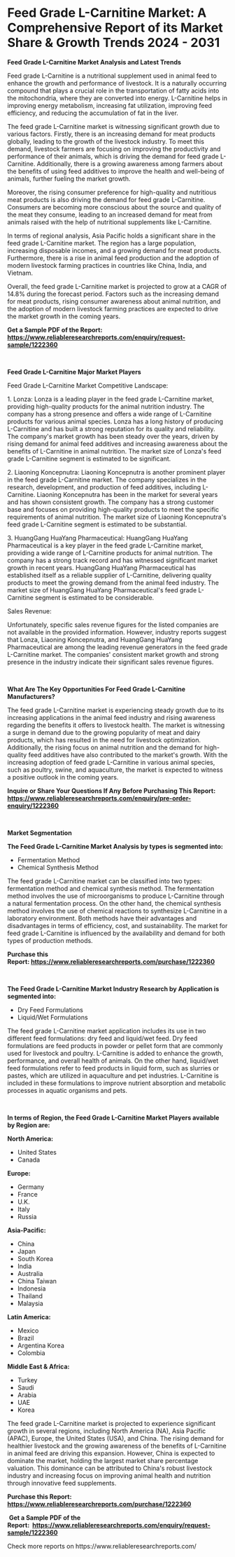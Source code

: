 <p><h1>Feed Grade L-Carnitine Market: A Comprehensive Report of its Market Share & Growth Trends 2024 - 2031</h1></p><p><strong>Feed Grade L-Carnitine Market Analysis and Latest Trends</strong></p>
<p><p>Feed grade L-Carnitine is a nutritional supplement used in animal feed to enhance the growth and performance of livestock. It is a naturally occurring compound that plays a crucial role in the transportation of fatty acids into the mitochondria, where they are converted into energy. L-Carnitine helps in improving energy metabolism, increasing fat utilization, improving feed efficiency, and reducing the accumulation of fat in the liver.</p><p>The feed grade L-Carnitine market is witnessing significant growth due to various factors. Firstly, there is an increasing demand for meat products globally, leading to the growth of the livestock industry. To meet this demand, livestock farmers are focusing on improving the productivity and performance of their animals, which is driving the demand for feed grade L-Carnitine. Additionally, there is a growing awareness among farmers about the benefits of using feed additives to improve the health and well-being of animals, further fueling the market growth.</p><p>Moreover, the rising consumer preference for high-quality and nutritious meat products is also driving the demand for feed grade L-Carnitine. Consumers are becoming more conscious about the source and quality of the meat they consume, leading to an increased demand for meat from animals raised with the help of nutritional supplements like L-Carnitine.</p><p>In terms of regional analysis, Asia Pacific holds a significant share in the feed grade L-Carnitine market. The region has a large population, increasing disposable incomes, and a growing demand for meat products. Furthermore, there is a rise in animal feed production and the adoption of modern livestock farming practices in countries like China, India, and Vietnam.</p><p>Overall, the feed grade L-Carnitine market is projected to grow at a CAGR of 14.8% during the forecast period. Factors such as the increasing demand for meat products, rising consumer awareness about animal nutrition, and the adoption of modern livestock farming practices are expected to drive the market growth in the coming years.</p></p>
<p><strong>Get a Sample PDF of the Report:&nbsp; <a href="https://www.reliableresearchreports.com/enquiry/request-sample/1222360">https://www.reliableresearchreports.com/enquiry/request-sample/1222360</a></strong></p>
<p>&nbsp;</p>
<p><strong>Feed Grade L-Carnitine Major Market Players</strong></p>
<p><p>Feed Grade L-Carnitine Market Competitive Landscape:</p><p>1. Lonza: Lonza is a leading player in the feed grade L-Carnitine market, providing high-quality products for the animal nutrition industry. The company has a strong presence and offers a wide range of L-Carnitine products for various animal species. Lonza has a long history of producing L-Carnitine and has built a strong reputation for its quality and reliability. The company's market growth has been steady over the years, driven by rising demand for animal feed additives and increasing awareness about the benefits of L-Carnitine in animal nutrition. The market size of Lonza's feed grade L-Carnitine segment is estimated to be significant.</p><p>2. Liaoning Koncepnutra: Liaoning Koncepnutra is another prominent player in the feed grade L-Carnitine market. The company specializes in the research, development, and production of feed additives, including L-Carnitine. Liaoning Koncepnutra has been in the market for several years and has shown consistent growth. The company has a strong customer base and focuses on providing high-quality products to meet the specific requirements of animal nutrition. The market size of Liaoning Koncepnutra's feed grade L-Carnitine segment is estimated to be substantial.</p><p>3. HuangGang HuaYang Pharmaceutical: HuangGang HuaYang Pharmaceutical is a key player in the feed grade L-Carnitine market, providing a wide range of L-Carnitine products for animal nutrition. The company has a strong track record and has witnessed significant market growth in recent years. HuangGang HuaYang Pharmaceutical has established itself as a reliable supplier of L-Carnitine, delivering quality products to meet the growing demand from the animal feed industry. The market size of HuangGang HuaYang Pharmaceutical's feed grade L-Carnitine segment is estimated to be considerable.</p><p>Sales Revenue:</p><p>Unfortunately, specific sales revenue figures for the listed companies are not available in the provided information. However, industry reports suggest that Lonza, Liaoning Koncepnutra, and HuangGang HuaYang Pharmaceutical are among the leading revenue generators in the feed grade L-Carnitine market. The companies' consistent market growth and strong presence in the industry indicate their significant sales revenue figures.</p></p>
<p>&nbsp;</p>
<p><strong>What Are The Key Opportunities For Feed Grade L-Carnitine Manufacturers?</strong></p>
<p><p>The feed grade L-Carnitine market is experiencing steady growth due to its increasing applications in the animal feed industry and rising awareness regarding the benefits it offers to livestock health. The market is witnessing a surge in demand due to the growing popularity of meat and dairy products, which has resulted in the need for livestock optimization. Additionally, the rising focus on animal nutrition and the demand for high-quality feed additives have also contributed to the market's growth. With the increasing adoption of feed grade L-Carnitine in various animal species, such as poultry, swine, and aquaculture, the market is expected to witness a positive outlook in the coming years.</p></p>
<p><strong>Inquire or Share Your Questions If Any Before Purchasing This Report: <a href="https://www.reliableresearchreports.com/enquiry/pre-order-enquiry/1222360">https://www.reliableresearchreports.com/enquiry/pre-order-enquiry/1222360</a></strong></p>
<p>&nbsp;</p>
<p><strong>Market Segmentation</strong></p>
<p><strong>The Feed Grade L-Carnitine Market Analysis by types is segmented into:</strong></p>
<p><ul><li>Fermentation Method</li><li>Chemical Synthesis Method</li></ul></p>
<p><p>The feed grade L-Carnitine market can be classified into two types: fermentation method and chemical synthesis method. The fermentation method involves the use of microorganisms to produce L-Carnitine through a natural fermentation process. On the other hand, the chemical synthesis method involves the use of chemical reactions to synthesize L-Carnitine in a laboratory environment. Both methods have their advantages and disadvantages in terms of efficiency, cost, and sustainability. The market for feed grade L-Carnitine is influenced by the availability and demand for both types of production methods.</p></p>
<p><strong>Purchase this Report:&nbsp;<a href="https://www.reliableresearchreports.com/purchase/1222360">https://www.reliableresearchreports.com/purchase/1222360</a></strong></p>
<p>&nbsp;</p>
<p><strong>The Feed Grade L-Carnitine Market Industry Research by Application is segmented into:</strong></p>
<p><ul><li>Dry Feed Formulations</li><li>Liquid/Wet Formulations</li></ul></p>
<p><p>The feed grade L-Carnitine market application includes its use in two different feed formulations: dry feed and liquid/wet feed. Dry feed formulations are feed products in powder or pellet form that are commonly used for livestock and poultry. L-Carnitine is added to enhance the growth, performance, and overall health of animals. On the other hand, liquid/wet feed formulations refer to feed products in liquid form, such as slurries or pastes, which are utilized in aquaculture and pet industries. L-Carnitine is included in these formulations to improve nutrient absorption and metabolic processes in aquatic organisms and pets.</p></p>
<p>&nbsp;</p>
<p><strong>In terms of Region, the Feed Grade L-Carnitine Market Players available by Region are:</strong></p>
<p>
    <p> <strong> North America: </strong>
        <ul>
            <li>United States</li>
            <li>Canada</li>
        </ul>
        </p> 
    <p> <strong> Europe: </strong>
        <ul>
            <li>Germany</li>
            <li>France</li>
            <li>U.K.</li>
            <li>Italy</li>
            <li>Russia</li>
        </ul>
        </p> 
    <p> <strong> Asia-Pacific: </strong>
        <ul>
            <li>China</li>
            <li>Japan</li>
            <li>South Korea</li>
            <li>India</li>
            <li>Australia</li>
            <li>China Taiwan</li>
            <li>Indonesia</li>
            <li>Thailand</li>
            <li>Malaysia</li>
        </ul>
        </p> 
    <p> <strong> Latin America: </strong>
        <ul>
            <li>Mexico</li>
            <li>Brazil</li>
            <li>Argentina Korea</li>
            <li>Colombia</li>
        </ul>
        </p> 
    <p> <strong> Middle East & Africa: </strong>
        <ul>
            <li>Turkey</li>
            <li>Saudi</li>
            <li>Arabia</li>
            <li>UAE</li>
            <li>Korea</li>
        </ul>
    </p>
    </p>
<p><p>The feed grade L-Carnitine market is projected to experience significant growth in several regions, including North America (NA), Asia Pacific (APAC), Europe, the United States (USA), and China. The rising demand for healthier livestock and the growing awareness of the benefits of L-Carnitine in animal feed are driving this expansion. However, China is expected to dominate the market, holding the largest market share percentage valuation. This dominance can be attributed to China's robust livestock industry and increasing focus on improving animal health and nutrition through innovative feed supplements.</p></p>
<p><strong>Purchase this Report: <a href="https://www.reliableresearchreports.com/purchase/1222360">https://www.reliableresearchreports.com/purchase/1222360</a></strong></p>
<p>&nbsp;<strong>Get a Sample PDF of the Report:&nbsp;&nbsp;<a href="https://www.reliableresearchreports.com/enquiry/request-sample/1222360">https://www.reliableresearchreports.com/enquiry/request-sample/1222360</a></strong></p>
<p><strong></strong></p>
<p>Check more reports on https://www.reliableresearchreports.com/</p>